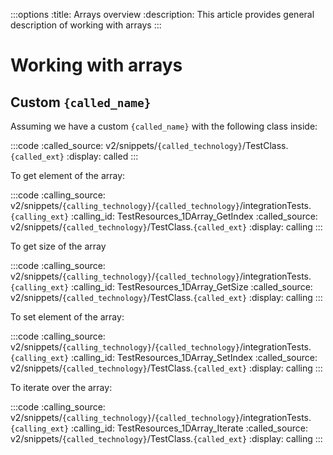 :::options
:title: Arrays overview
:description: This article provides general description of working with arrays
:::

# Working with arrays

## Custom `{called_name}`

Assuming we have a custom `{called_name}` with the following class inside:

:::code 
:called_source: v2/snippets/`{called_technology}`/TestClass.`{called_ext}`
:display: called
:::

To get element of the array:

:::code 
:calling_source: v2/snippets/`{calling_technology}`/`{called_technology}`/integrationTests.`{calling_ext}`
:calling_id: TestResources_1DArray_GetIndex
:called_source: v2/snippets/`{called_technology}`/TestClass.`{called_ext}`
:display: calling
:::

To get size of the array

:::code 
:calling_source: v2/snippets/`{calling_technology}`/`{called_technology}`/integrationTests.`{calling_ext}`
:calling_id: TestResources_1DArray_GetSize
:called_source: v2/snippets/`{called_technology}`/TestClass.`{called_ext}`
:display: calling
:::

To set element of the array:

:::code 
:calling_source: v2/snippets/`{calling_technology}`/`{called_technology}`/integrationTests.`{calling_ext}`
:calling_id: TestResources_1DArray_SetIndex
:called_source: v2/snippets/`{called_technology}`/TestClass.`{called_ext}`
:display: calling
:::

To iterate over the array:

:::code 
:calling_source: v2/snippets/`{calling_technology}`/`{called_technology}`/integrationTests.`{calling_ext}`
:calling_id: TestResources_1DArray_Iterate
:called_source: v2/snippets/`{called_technology}`/TestClass.`{called_ext}`
:display: calling
:::

